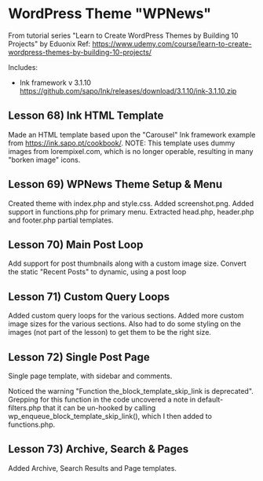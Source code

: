 # WordPress Theme "WPNews"
From tutorial series "Learn to Create WordPress Themes by Building 10 Projects" by Eduonix
Ref: https://www.udemy.com/course/learn-to-create-wordpress-themes-by-building-10-projects/

Includes:
* Ink framework v 3.1.10 https://github.com/sapo/Ink/releases/download/3.1.10/ink-3.1.10.zip

## Lesson 68) Ink HTML Template 
Made an HTML template based upon the "Carousel" Ink framework example from https://ink.sapo.pt/cookbook/.
NOTE: This template uses dummy images from lorempixel.com, which is no longer operable, resulting in many "borken image" icons.

## Lesson 69) WPNews Theme Setup & Menu
Created theme with index.php and style.css.  Added screenshot.png.  Added support in functions.php for primary menu.
Extracted head.php, header.php and footer.php partial templates.

## Lesson 70) Main Post Loop
Add support for post thumbnails along with a custom image size.  Convert the static "Recent Posts" to dynamic, using a post loop

## Lesson 71) Custom Query Loops
Added custom query loops for the various sections.  Added more custom image sizes for the various sections.
Also had to do some styling on the images (not part of the lesson) to get them to be the right size.

## Lesson 72) Single Post Page
Single page template, with sidebar and comments.

Noticed the warning "Function the_block_template_skip_link is deprecated".  Grepping for this function in the code uncovered a note in default-filters.php
that it can be un-hooked by calling wp_enqueue_block_template_skip_link(), which I then added to functions.php.

## Lesson 73) Archive, Search & Pages
Added Archive, Search Results and Page templates. 
